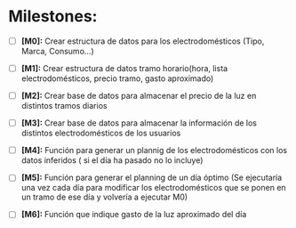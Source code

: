 # **Milestones:**   

* [ ] **[M0]:** Crear estructura de datos para los electrodomésticos (Tipo, Marca, Consumo...)    
* [ ] **[M1]:** Crear estructura de datos tramo horario(hora, lista electrodomésticos, precio tramo, gasto aproximado)  
* [ ] **[M2]:** Crear base de datos para almacenar el precio de la luz en distintos tramos diarios    
* [ ] **[M3]:** Crear base de datos para almacenar la información de los distintos electrodomésticos de los usuarios    
* [ ] **[M4]:** Función para generar un plannig de los electrodomésticos con los datos inferidos ( si el día ha pasado no lo incluye)
* [ ] **[M5]:** Función para generar el planning de un día óptimo (Se ejecutaría una vez cada día para modificar los electrodomésticos que se ponen en un tramo de ese día y volvería a ejecutar M0)   
* [ ] **[M6]:** Función que indique gasto de la luz aproximado del día    

